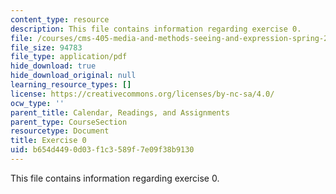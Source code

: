 ```yaml
---
content_type: resource
description: This file contains information regarding exercise 0.
file: /courses/cms-405-media-and-methods-seeing-and-expression-spring-2013/b654d4490d03f1c3589f7e09f38b9130_MITCMS_405S13_exercise_0.pdf
file_size: 94783
file_type: application/pdf
hide_download: true
hide_download_original: null
learning_resource_types: []
license: https://creativecommons.org/licenses/by-nc-sa/4.0/
ocw_type: ''
parent_title: Calendar, Readings, and Assignments
parent_type: CourseSection
resourcetype: Document
title: Exercise 0
uid: b654d449-0d03-f1c3-589f-7e09f38b9130
---
```

This file contains information regarding exercise 0.